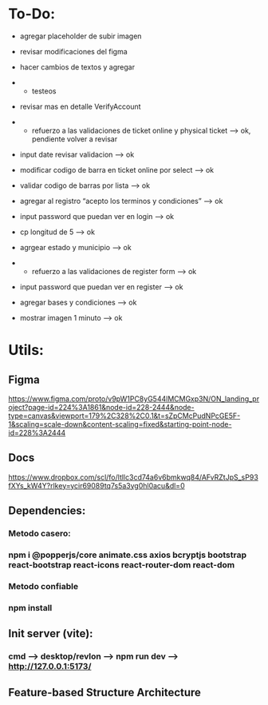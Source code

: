 # To-Do:
- agregar placeholder de subir imagen
- revisar modificaciones del figma
- hacer cambios de textos y agregar
- + testeos
- revisar mas en detalle VerifyAccount

- + refuerzo a las validaciones de ticket online y physical ticket --> ok, pendiente volver a revisar
- input date revisar validacion --> ok
- modificar codigo de barra en ticket online por select --> ok
- validar codigo de barras por lista --> ok
- agregar al registro “acepto los terminos y condiciones” --> ok
- input password que puedan ver en login --> ok
- cp longitud de 5 --> ok
- agrgear estado y municipio --> ok
- + refuerzo a las validaciones de register form --> ok
- input password que puedan ver en register --> ok
- agregar bases y condiciones --> ok
- mostrar imagen 1 minuto --> ok

# Utils:
## Figma
https://www.figma.com/proto/v9pW1PC8yG544lMCMGxp3N/ON_landing_project?page-id=224%3A1861&node-id=228-2444&node-type=canvas&viewport=179%2C328%2C0.1&t=sZpCMcPudNPcGE5F-1&scaling=scale-down&content-scaling=fixed&starting-point-node-id=228%3A2444

## Docs
https://www.dropbox.com/scl/fo/ltllc3cd74a6v6bmkwq84/AFvRZtJpS_sP93fXYs_kW4Y?rlkey=ycir69089tq7s5a3yg0hl0acu&dl=0

## Dependencies:
### Metodo casero:
### npm i @popperjs/core animate.css axios bcryptjs bootstrap react-bootstrap react-icons react-router-dom react-dom

### Metodo confiable
### npm install

## Init server (vite):
### cmd --> desktop/revlon --> npm run dev --> http://127.0.0.1:5173/

## Feature-based Structure Architecture




